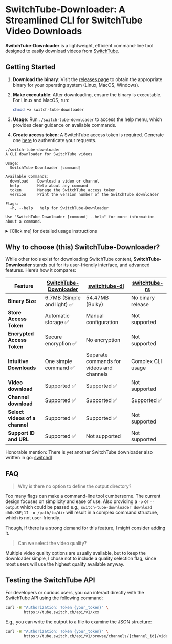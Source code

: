 # SwitchTube-Downloader: A Streamlined CLI for SwitchTube Video Downloads

**SwitchTube-Downloader** is a lightweight, efficient command-line tool designed
to easily download videos from [SwitchTube](https://tube.switch.ch/).

## Getting Started

<!-- TODO: Change link to actual release page -->

1. **Download the binary**: Visit the [releases page](https://github.com/domi413/SwitchTube-Downloader)
   to obtain the appropriate binary for your operating system (Linux, MacOS, Windows).

2. **Make executable**: After downloading, ensure the binary is executable. For Linux and MacOS, run:

   ```bash
   chmod +x switch-tube-downloader
   ```

3. **Usage**: Run `./switch-tube-downloader` to access the help menu,
   which provides clear guidance on available commands.

4. **Create access token**: A SwitchTube access token is required. Generate
   one [here](https://tube.switch.ch/access_tokens) to authenticate your
   requests.

```
./switch-tube-downloader
A CLI downloader for SwitchTube videos

Usage:
  SwitchTube-Downloader [command]

Available Commands:
  download    Download a video or channel
  help        Help about any command
  token       Manage the SwitchTube access token
  version     Print the version number of the SwitchTube downloader

Flags:
  -h, --help   help for SwitchTube-Downloader

Use "SwitchTube-Downloader [command] --help" for more information about a command.
```

<details>
  <summary>[Click me] for detailed usage instructions</summary>

Running the SwitchTube Downloader without arguments displays available commands:

<pre><code>
./switch-tube-downloader
A CLI downloader for SwitchTube videos

Usage:
  SwitchTube-Downloader [command]

Available Commands:
  download    Download a video or channel
  help        Help about any command
  token       Manage the SwitchTube access token
  version     Print the version number of the SwitchTube downloader

Flags:
  -h, --help   help for SwitchTube-Downloader

Use "SwitchTube-Downloader [command] --help" for more information about a command.
</code></pre>

## Downloading a video or a channel

To download a video or channel, use the `download` command with either the video/channel ID or its full URL:

<pre><code>./switch-tube-downloader download {id or url}</code></pre>

For example, for the URL `https://tube.switch.ch/channels/dh0sX6Fj1I`, the ID is `dh0sX6Fj1I`. You can use either:

- **URL**: More convenient, directly copied from the browser:
  <pre><code>./switch-tube-downloader download https://tube.switch.ch/channels/dh0sX6Fj1I</code></pre>

- **ID**: Shorter, but requires extracting the ID:
  <pre><code>./switch-tube-downloader download dh0sX6Fj1I</code></pre>

To view detailed help for the `download` command:

<pre><code>
./switch-tube-downloader download --help
Download a video or channel. Automatically detects if input is a video or channel.
You can also pass the whole URL instead of the ID for convenience.

Usage:
SwitchTube-Downloader download <id|url> [flags]

Flags:
-a, --all       Download the whole content of a channel
-e, --episode   Prefixes the video with episode-number e.g. 01_OR_Mapping.mp4
-f, --force     Force overwrite if file already exist
-h, --help      help for download
</code></pre>

### Using Flags

You can add optional flags to customize the download. For example:

- Single flag:
  <pre><code>./switch-tube-downloader download dh0sX6Fj1I -f</code></pre>

- Multiple flags combined:
  <pre><code>./switch-tube-downloader download dh0sX6Fj1I -a -f -e</code></pre>

## Managing access token

The `token` command manages the SwitchTube access token stored in the system keyring:

<pre><code>
./switch-tube-downloader token
Manage the SwitchTube access token stored in the system keyring

Usage:
  SwitchTube-Downloader token [flags]
  SwitchTube-Downloader token [command]

Available Commands:
  delete      Delete access token from the keyring
  get         Get the current access token
  set         Set a new access token

Flags:
  -h, --help   help for token

Use "SwitchTube-Downloader token [command] --help" for more information about a command.
</code></pre>

**Note**: The `delete` subcommand removes the token without a confirmation prompt, so use it carefully.

</details>

## Why to choose (this) SwitchTube-Downloader?

While other tools exist for downloading SwitchTube content, **SwitchTube-Downloader** stands out for its user-friendly interface, and advanced features. Here’s how it compares:

| Feature                        | [SwitchTube-Downloader](https://github.com/domi413/SwitchTube-Downloader) | [switchtube-dl](https://github.com/panmona/switchtube-dl) | [switchtube-rs](https://github.com/jeremystucki/switchtube-rs) |
| ------------------------------ | ------------------------------------------------------------------------- | --------------------------------------------------------- | -------------------------------------------------------------- |
| **Binary Size**                | 6.7MB (Simple and light) ✅                                               | 54.47MB (Bulky)                                           | No binary release                                              |
| **Store Access Token**         | Automatic storage ✅                                                      | Manual configuration                                      | Not supported                                                  |
| **Encrypted Access Token**     | Secure encryption ✅                                                      | No encryption                                             | Not supported                                                  |
| **Intuitive Downloads**        | One simple command ✅                                                     | Separate commands for videos and channels                 | Complex CLI usage                                              |
| **Video download**             | Supported ✅                                                              | Supported ✅                                              | Not supported                                                  |
| **Channel download**           | Supported ✅                                                              | Supported ✅                                              | Supported ✅                                                   |
| **Select videos of a channel** | Supported ✅                                                              | Supported ✅                                              | Not supported                                                  |
| **Support ID and URL**         | Supported ✅                                                              | Not supported                                             | Not supported                                                  |

Honorable mention: There is yet another SwitchTube downloader also written in go: [switchdl](https://github.com/Erl-koenig/switchdl)

## FAQ

> Why is there no option to define the output directory?

Too many flags can make a command-line tool cumbersome. The current design
focuses on simplicity and ease of use. Also providing a `-o` or `--output` which
could be passed e.g., `switch-tube-downloader download dh0sX6Fj1I -o /path/to/dir`
will result in a complex command structure, which is not user-friendly.

Though, if there is a strong demand for this feature, I might consider adding it.

> Can we select the video quality?

Multiple video quality options are usually available, but to keep the downloader
simple, I chose not to include a quality selection flag, since most users will
use the highest quality available anyway.

## Testing the SwitchTube API

For developers or curious users, you can interact directly with the SwitchTube API using the following command:

```bash
curl -H "Authorization: Token {your_token}" \
        https://tube.switch.ch/api/v1/xxx
```

E.g., you can write the output to a file to examine the JSON structure:

```bash
curl -H "Authorization: Token {your_token}" \
        https://tube.switch.ch/api/v1/browse/channels/{channel_id}/videos | tee tmp.json
```

